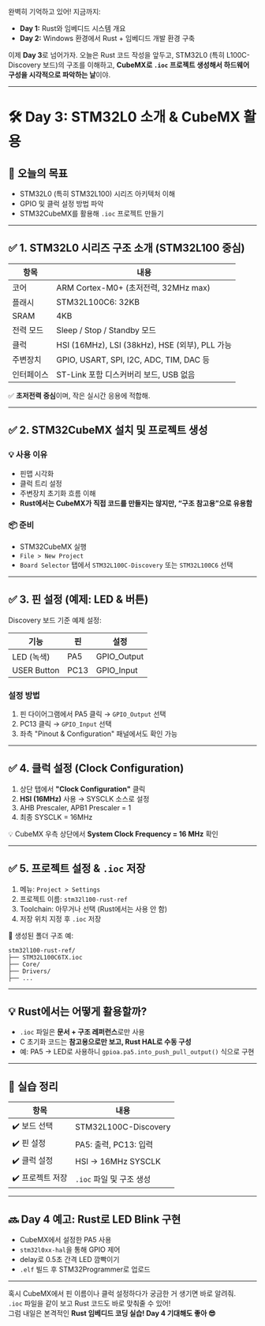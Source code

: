 완벽히 기억하고 있어! 지금까지:

- **Day 1:** Rust와 임베디드 시스템 개요  
- **Day 2:** Windows 환경에서 Rust + 임베디드 개발 환경 구축

이제 **Day 3**로 넘어가자. 오늘은 Rust 코드 작성을 앞두고, STM32L0 (특히 L100C-Discovery 보드)의 구조를 이해하고, **CubeMX로 `.ioc` 프로젝트 생성해서 하드웨어 구성을 시각적으로 파악하는 날**이야.

---

# 🛠️ Day 3: STM32L0 소개 & CubeMX 활용

## 🎯 오늘의 목표

- STM32L0 (특히 STM32L100) 시리즈 아키텍처 이해
- GPIO 및 클럭 설정 방법 파악
- STM32CubeMX를 활용해 `.ioc` 프로젝트 만들기

---

## ✅ 1. STM32L0 시리즈 구조 소개 (STM32L100 중심)

| 항목 | 내용 |
|------|------|
| 코어 | ARM Cortex-M0+ (초저전력, 32MHz max) |
| 플래시 | STM32L100C6: 32KB |
| SRAM | 4KB |
| 전력 모드 | Sleep / Stop / Standby 모드 |
| 클럭 | HSI (16MHz), LSI (38kHz), HSE (외부), PLL 가능 |
| 주변장치 | GPIO, USART, SPI, I2C, ADC, TIM, DAC 등 |
| 인터페이스 | ST-Link 포함 디스커버리 보드, USB 없음 |

✅ **초저전력 중심**이며, 작은 실시간 응용에 적합해.

---

## ✅ 2. STM32CubeMX 설치 및 프로젝트 생성

### 💡 사용 이유

- 핀맵 시각화
- 클럭 트리 설정
- 주변장치 초기화 흐름 이해
- **Rust에서는 CubeMX가 직접 코드를 만들지는 않지만, “구조 참고용”으로 유용함**

### 📦 준비

- STM32CubeMX 실행
- `File > New Project`
- `Board Selector` 탭에서 `STM32L100C-Discovery` 또는 `STM32L100C6` 선택

---

## ✅ 3. 핀 설정 (예제: LED & 버튼)

Discovery 보드 기준 예제 설정:

| 기능 | 핀 | 설정 |
|------|----|------|
| LED (녹색) | PA5 | GPIO_Output |
| USER Button | PC13 | GPIO_Input |

### 설정 방법

1. 핀 다이어그램에서 PA5 클릭 → `GPIO_Output` 선택
2. PC13 클릭 → `GPIO_Input` 선택
3. 좌측 "Pinout & Configuration" 패널에서도 확인 가능

---

## ✅ 4. 클럭 설정 (Clock Configuration)

1. 상단 탭에서 **"Clock Configuration"** 클릭
2. **HSI (16MHz)** 사용 → SYSCLK 소스로 설정
3. AHB Prescaler, APB1 Prescaler = 1
4. 최종 SYSCLK = 16MHz

💡 CubeMX 우측 상단에서 **System Clock Frequency = 16 MHz** 확인

---

## ✅ 5. 프로젝트 설정 & `.ioc` 저장

1. 메뉴: `Project > Settings`
2. 프로젝트 이름: `stm32l100-rust-ref`
3. Toolchain: 아무거나 선택 (Rust에서는 사용 안 함)
4. 저장 위치 지정 후 `.ioc` 저장

📁 생성된 폴더 구조 예:
```
stm32l100-rust-ref/
├── STM32L100C6TX.ioc
├── Core/
├── Drivers/
├── ...
```

---

## 💡 Rust에서는 어떻게 활용할까?

- `.ioc` 파일은 **문서 + 구조 레퍼런스**로만 사용
- C 초기화 코드는 **참고용으로만 보고, Rust HAL로 수동 구성**
- 예: PA5 → LED로 사용하니 `gpioa.pa5.into_push_pull_output()` 식으로 구현

---

## 🧩 실습 정리

| 항목 | 내용 |
|------|------|
| ✔️ 보드 선택 | STM32L100C-Discovery |
| ✔️ 핀 설정 | PA5: 출력, PC13: 입력 |
| ✔️ 클럭 설정 | HSI → 16MHz SYSCLK |
| ✔️ 프로젝트 저장 | `.ioc` 파일 및 구조 생성 |

---

## 🔜 Day 4 예고: Rust로 LED Blink 구현

- CubeMX에서 설정한 PA5 사용
- `stm32l0xx-hal`을 통해 GPIO 제어
- delay로 0.5초 간격 LED 깜빡이기
- `.elf` 빌드 후 STM32Programmer로 업로드

---

혹시 CubeMX에서 핀 이름이나 클럭 설정하다가 궁금한 거 생기면 바로 알려줘.  
`.ioc` 파일을 같이 보고 Rust 코드도 바로 맞춰줄 수 있어!  
그럼 내일은 본격적인 **Rust 임베디드 코딩 실습! Day 4 기대해도 좋아 😎**